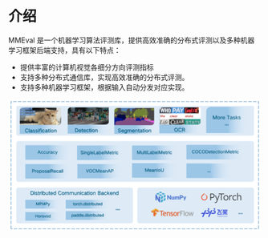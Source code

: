 # 介绍

MMEval 是一个机器学习算法评测库，提供高效准确的分布式评测以及多种机器学习框架后端支持，具有以下特点：

- 提供丰富的计算机视觉各细分方向评测指标
- 支持多种分布式通信库，实现高效准确的分布式评测。
- 支持多种机器学习框架，根据输入自动分发对应实现。

![mmeval-arch](../_static/image/mmeval-arch.png)

